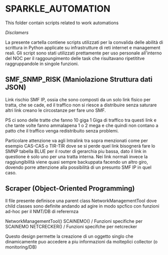 # SPARKLE_AUTOMATION
This folder contain scripts related to work automations

*Disclamers*

La presente cartella contiene scripts utilizzati per la convalida delle abilità di scrittura in Python applicate su infrastrutture di reti internet e management reali.
Gli script sono stati utilizzati prettamente per uso personale all'interno del NOC per il raggoungimento delle task che risultavano ripetititve raggruppandole in singole funzioni.

## SMF_SNMP_RISK (Maniolazione Struttura dati JSON)

Link rischio SMF IP, ossia che sono composti da un solo link fisico per tratta, che se cade, ed il traffico non si riesce a distribuire senza saturare altri link creano le circostanze per fare uno SMF.

PS ci sono delle tratte che fanno 10 giga 1 Giga di traffico tra questi link e che tante volte fanno ammalapena  1 o 2 mega e che quindi non contano a patto che il traffico venga redistribuito senza problemi.
 
Particolare attenzione va agli Intralink tra sopra menzionati come per esempio CAS-CAS o TIR-TIR dove se si perde quel link bisognerà fare lo SMNP tabella BLUE per il router di gerarchia piu bassa, dato il link in questione è solo uno per una tratta interna. 
Nei link normali invece la raggiungibilità viene quasi sempre backuppata facendo un altro giro, dovendo porre attenzione alla possibilità di un presunto SMF IP in quel caso.
 
## Scraper (Object-Oriented Programming)

Il file presente definisce una parent class NetworkManagementTool dove child classes sono definite andando ad agire in modo spcfico con funzioni ad-hoc per il NMT/DB di referernza

NetworkManagementTool()
  SCAINEMO()
  / Funzioni specifiche per SCAINEMO
  NETCRECKER()
  / Funzioni specifche per netcrecker

Questo design permette la creazione di un oggetto singlo che dinamicamente puo accedere a piu informazioni da molteplici collector (o monitoring/DB)
